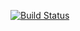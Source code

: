 [![Build Status](https://travis-ci.org/sschmid/Travis-CI-nspec.svg?branch=master)](https://travis-ci.org/sschmid/Travis-CI-nspec)